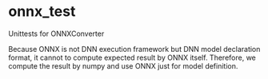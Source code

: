 # onnx_test

Unittests for ONNXConverter

Because ONNX is not DNN execution framework but DNN model declaration format, it cannot to compute expected result by ONNX itself.
Therefore, we compute the result by numpy and use ONNX just for model definition.

